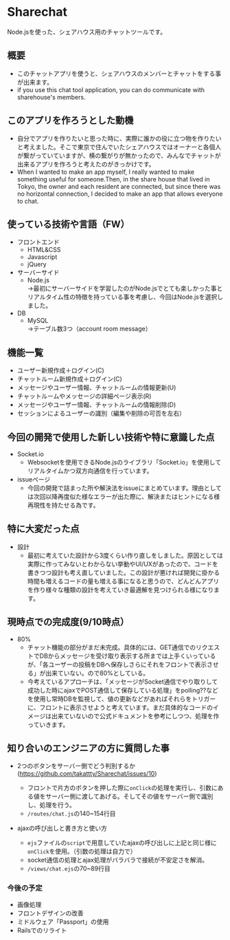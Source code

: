 # Sharechat
Node.jsを使った、シェアハウス用のチャットツールです。


## 概要
- このチャットアプリを使うと、シェアハウスのメンバーとチャットをする事が出来ます。
- if you use this chat tool application, you can do communicate with sharehouse's members.


## このアプリを作ろうとした動機
- 自分でアプリを作りたいと思った時に、実際に誰かの役に立つ物を作りたいと考えました。そこで東京で住んでいたシェアハウスではオーナーと各個人が繋がっていていますが、横の繋がりが無かったので、みんなでチャットが出来るアプリを作ろうと考えたのがきっかけです。
- When I wanted to make an app myself, I really wanted to make something useful for someone.Then, in the share house that lived in Tokyo, the owner and each resident are connected, but since there was no horizontal connection, I decided to make an app that allows everyone to chat.


## 使っている技術や言語（FW）
- フロントエンド
  - HTML&CSS
  - Javascript
  - jQuery
- サーバーサイド
  - Node.js<BR>
  →最初にサーバーサイドを学習したのがNode.jsでとても楽しかった事とリアルタイム性の特徴を持っている事を考慮し、今回はNode.jsを選択しました。
- DB
  - MySQL<br>
  →テーブル数3つ（account room message）
  
  
## 機能一覧
- ユーザー新規作成＋ログイン(C)
- チャットルーム新規作成＋ログイン(C)
- メッセージやユーザー情報、チャットルームの情報更新(U)
- チャットルームやメッセージの詳細ページ表示(R)
- メッセージやユーザー情報、チャットルームの情報削除(D)
- セッションによるユーザーの識別（編集や削除の可否を左右）


## 今回の開発で使用した新しい技術や特に意識した点
- Socket.io
  - Websocketを使用できるNode.jsのライブラリ「Socket.io」を使用してリアルタイムかつ双方向通信を行っています。
- issueページ
  - 今回の開発で詰まった所や解決法をissueにまとめています。理由としては次回以降再度似た様なエラーが出た際に、解決またはヒントになる様再現性を持たせる為です。
  
  
## 特に大変だった点
- 設計
  - 最初に考えていた設計から3度くらい作り直しをしました。原因としては実際に作ってみないとわからない挙動やUI/UXがあったので、コードを書きつつ設計も考え直していました。この設計が悪ければ開発に掛かる時間も増えるコードの量も増える事になると思うので、どんどんアプリを作り様々な種類の設計を考えていき最適解を見つけられる様になります。


## 現時点での完成度(9/10時点）
- 80%
  - チャット機能の部分がまだ未完成。具体的には、GET通信でのリクエストでDBからメッセージを受け取り表示する所までは上手くいっているが、「各ユーザーの投稿をDBへ保存しさらにそれをフロントで表示させる」が出来ていない。ので80%としている。
  - 今考えているアプローチは、「メッセージがSocket通信でやり取りして成功した時にajaxでPOST通信して保存している処理」をpolling??などを使用し常時DBを監視して、値の更新などがあればそれらをトリガーに、フロントに表示させようと考えています。まだ具体的なコードのイメージは出来ていないので公式ドキュメントを参考にしつつ、処理を作っていきます。
  
  
## 知り合いのエンジニアの方に質問した事
- 2つのボタンをサーバー側でどう判別するか(https://github.com/takattty/Sharechat/issues/10)
  - フロントで片方のボタンを押した際に``onClick``の処理を実行し、引数にある値をサーバー側に渡してあげる。そしてその値をサーバー側で識別し、処理を行う。
  - ``/routes/chat.js``の140~154行目
  
- ajaxの呼び出しと書き方と使い方
  - ``ejs``ファイルの``script``で用意していたajaxの呼び出しに上記と同じ様に``onClick``を使用。（引数の処理は自力で）
  - socket通信の処理とajax処理がバラバラで接続が不安定さを解消。
  - ``/views/chat.ejs``の70~89行目
  
  
### 今後の予定
- 画像処理
- フロントデザインの改善
- ミドルウェア「Passport」の使用
- Railsでのリライト
